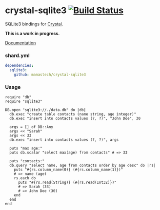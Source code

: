 # crystal-sqlite3 [![Build Status](https://travis-ci.org/manastech/crystal-sqlite3.svg?branch=master)](https://travis-ci.org/manastech/crystal-sqlite3)

SQLite3 bindings for [Crystal](http://crystal-lang.org/).

**This is a work in progress.**

[Documentation](http://manastech.github.io/crystal-sqlite3/)

### shard.yml

```yml
dependencies:
  sqlite3:
    github: manastech/crystal-sqlite3
```

### Usage

```crystal
require "db"
require "sqlite3"

DB.open "sqlite3://./data.db" do |db|
  db.exec "create table contacts (name string, age integer)"
  db.exec "insert into contacts values (?, ?)", "John Doe", 30

  args = [] of DB::Any
  args << "Sarah"
  args << 33
  db.exec "insert into contacts values (?, ?)", args

  puts "max age:"
  puts db.scalar "select max(age) from contacts" # => 33

  puts "contacts:"
  db.query "select name, age from contacts order by age desc" do |rs|
    puts "#{rs.column_name(0)} (#{rs.column_name(1)})"
    # => name (age)
    rs.each do
      puts "#{rs.read(String)} (#{rs.read(Int32)})"
      # => Sarah (33)
      # => John Doe (30)
    end
  end
end
```
